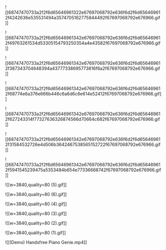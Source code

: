 ![[68747470733a2f2f6d65646961322e67697068792e636f6d2f6d656469612f4242636e535531494a3574705162775844492f67697068792e676966.gif]]

![[68747470733a2f2f6d65646961342e67697068792e636f6d2f6d656469612f49763261534d53305154793250354a4e43582f67697068792e676966.gif]]

![[68747470733a2f2f6d65646961342e67697068792e636f6d2f6d656469612f387343704648394a43777338695773616f6a2f67697068792e676966.gif]]

![[68747470733a2f2f6d65646961342e67697068792e636f6d2f6d656469612f68774e6a376e666b446c6a6d6c6e614e52412f67697068792e676966.gif]]

![[68747470733a2f2f6d65646961342e67697068792e636f6d2f6d656469612f627243314f77327636326874566d70664c682f67697068792e676966.gif]]

![[68747470733a2f2f6d65646961342e67697068792e636f6d2f6d656469612f31584532726e4d506b3642467538565152722f67697068792e676966.gif]]

![[68747470733a2f2f6d65646961342e67697068792e636f6d2f6d656469612f5941545239475a5353484b654e77336668742f67697068792e676966.gif]]

![[w=3840,quality=80 (5).gif]]

![[w=3840,quality=80 (6).gif]]

![[w=3840,quality=80 (4).gif]]

![[w=3840,quality=80 (3).gif]]

![[w=3840,quality=80 (2).gif]]

![[w=3840,quality=80 (1).gif]]

![[(Demo) Handsfree Piano Genie.mp4]]


